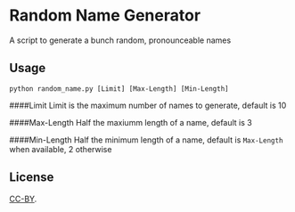 # Random Name Generator

A script to generate a bunch random, pronounceable names


## Usage

    python random_name.py [Limit] [Max-Length] [Min-Length]
	
####Limit
Limit is the maximum number of names to generate, default is 10
	
####Max-Length
Half the maxiumm length of a name, default is 3
	
####Min-Length
Half the minimum length of a name, default is `Max-Length` when available, 2 otherwise


## License
[CC-BY](http://creativecommons.org/licenses/by/3.0/).
